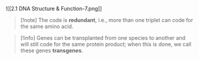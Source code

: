 ![[2.1 DNA Structure & Function-7.png]]
> [!note] The code is **redundant**, i.e., more than one triplet can code for the same amino acid.

> [!info] Genes can be transplanted from one species to another and will still code for the same protein product; when this is done, we call these genes **transgenes**.
